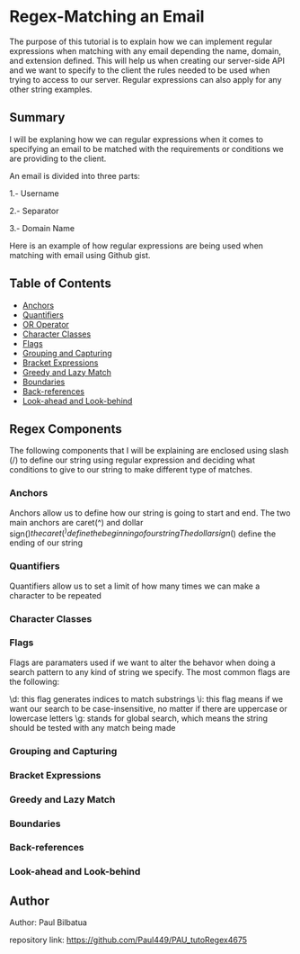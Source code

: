 # Regex-Matching an Email

The purpose of this tutorial is to explain how we can implement regular expressions when matching with any email depending
the name, domain, and extension defined. This will help us when creating our server-side API and we want to specify to the
client the rules needed to be used when trying to access to our server. Regular expressions can also apply for any other string examples.

## Summary

I will be explaning how we can regular expressions when it comes to specifying an email to be matched with the requirements or conditions
we are providing to the client. 

An email is divided into three parts:

1.- Username

2.- Separator

3.- Domain Name

Here is an example of how regular expressions are being used when matching with email using Github gist.

## Table of Contents

- [Anchors](#anchors)
- [Quantifiers](#quantifiers)
- [OR Operator](#or-operator)
- [Character Classes](#character-classes)
- [Flags](#flags)
- [Grouping and Capturing](#grouping-and-capturing)
- [Bracket Expressions](#bracket-expressions)
- [Greedy and Lazy Match](#greedy-and-lazy-match)
- [Boundaries](#boundaries)
- [Back-references](#back-references)
- [Look-ahead and Look-behind](#look-ahead-and-look-behind)

## Regex Components

The following components that I will be explaining are enclosed using slash (/)
to define our string using regular expression and deciding what conditions to give
to our string to make different type of matches.

### Anchors

Anchors allow us to define how our string is going to start and end. The two main anchors are caret(^) and dollar sign($)
the caret(^) define the beginning of our string
The dollar sign($) define the ending of our string

### Quantifiers

Quantifiers allow us to set a limit of how many times we can make a character to be repeated


### Character Classes

### Flags

Flags are paramaters used if we want to alter the behavor when doing a search pattern to any kind of string we specify.
The most common flags are the following:

   \d: this flag generates indices to match substrings
   \i: this flag means if we want our search to be case-insensitive, no matter if there are uppercase or lowercase letters
   \g: stands for global search, which means the string should be tested with any match being made

### Grouping and Capturing

### Bracket Expressions

### Greedy and Lazy Match

### Boundaries

### Back-references

### Look-ahead and Look-behind

## Author

Author: Paul Bilbatua

repository link: https://github.com/Paul449/PAU_tutoRegex4675
